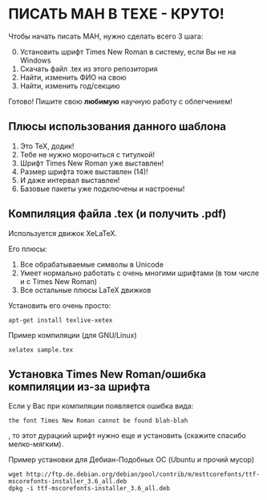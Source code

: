 # ПИСАТЬ МАН В ТЕХЕ - КРУТО!

Чтобы начать писать МАН, нужно сделать всего 3 шага:

0. Установить шрифт Times New Roman в систему, если Вы не на Windows
1. Скачать файл .tex из этого репозитория
2. Найти, изменить ФИО на свою
3. Найти, изменить год/секцию

Готово! Пишите свою **любимую** научную работу с облегчением!

## Плюсы использования данного шаблона
1. Это TeX, додик!
2. Тебе не нужно морочиться с титулкой!
3. Шрифт Times New Roman уже выставлен!
4. Размер шрифта тоже выставлен (14)!
5. И даже интервал выставлен!
6. Базовые пакеты уже подключены и настроены!

## Компиляция файла .tex (и получить .pdf)
Используется движок XeLaTeX.

Его плюсы:

1. Все обрабатываемые символы в Unicode
2. Умеет нормально работать с очень многими шрифтами (в том числе и с Times New Roman)
3. Все остальные плюсы LaTeX движков


Установить его очень просто:
```
apt-get install texlive-xetex
```
Пример компиляции (для GNU/Linux)
```
xelatex sample.tex
```
## Установка Times New Roman/ошибка компиляции из-за шрифта
Если у Вас при компиляции появляется ошибка вида:

```
the font Times New Roman cannot be found blah-blah
```

, то этот дурацкий шрифт нужно еще и установить (скажите спасибо мелко-мягким).

Пример установки для Дебиан-Подобных ОС (Ubuntu и прочий мусор)

```
wget http://ftp.de.debian.org/debian/pool/contrib/m/msttcorefonts/ttf-mscorefonts-installer_3.6_all.deb
dpkg -i ttf-mscorefonts-installer_3.6_all.deb
```

